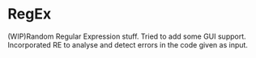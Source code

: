 # RegEx
(WIP)Random Regular Expression stuff.
Tried to add some GUI support.
Incorporated RE to analyse and detect errors in the code given as input.
